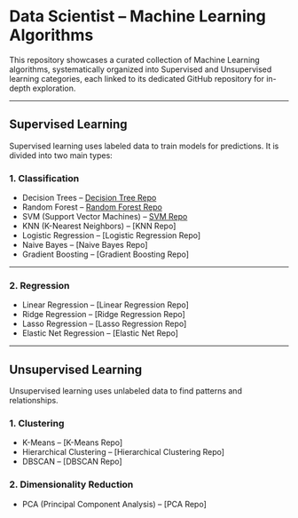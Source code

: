 # Data Scientist – Machine Learning Algorithms

This repository showcases a curated collection of Machine Learning algorithms, systematically organized into Supervised and Unsupervised learning categories, each linked to its dedicated GitHub repository for in-depth exploration.

---

## Supervised Learning
Supervised learning uses labeled data to train models for predictions. It is divided into two main types:

### 1. Classification
- Decision Trees – [Decision Tree Repo](https://github.com/dharanisriravi/DECISION_TREE/blob/master/README.md)
- Random Forest – [Random Forest Repo](https://github.com/dharanisriravi/Random_forest_moel)
- SVM (Support Vector Machines) – [SVM Repo](https://github.com/dharanisriravi/SUPPORT_VECTOR_MACHINE)
- KNN (K-Nearest Neighbors) – [KNN Repo]
- Logistic Regression – [Logistic Regression Repo]
- Naive Bayes – [Naive Bayes Repo]
- Gradient Boosting – [Gradient Boosting Repo]

---

### 2. Regression
- Linear Regression – [Linear Regression Repo]
- Ridge Regression – [Ridge Regression Repo]
- Lasso Regression – [Lasso Regression Repo]
- Elastic Net Regression – [Elastic Net Repo]

---

## Unsupervised Learning
Unsupervised learning uses unlabeled data to find patterns and relationships.

### 1. Clustering
- K-Means – [K-Means Repo]
- Hierarchical Clustering – [Hierarchical Clustering Repo]
- DBSCAN – [DBSCAN Repo]

### 2. Dimensionality Reduction
- PCA (Principal Component Analysis) – [PCA Repo]
